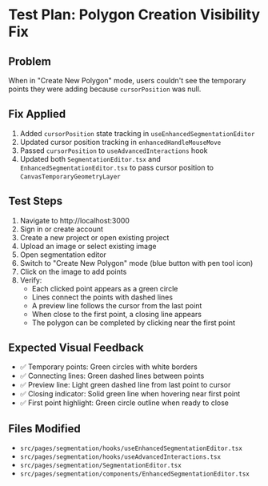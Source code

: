 # Test Plan: Polygon Creation Visibility Fix

## Problem

When in "Create New Polygon" mode, users couldn't see the temporary points they were adding because `cursorPosition` was null.

## Fix Applied

1. Added `cursorPosition` state tracking in `useEnhancedSegmentationEditor`
2. Updated cursor position tracking in `enhancedHandleMouseMove`
3. Passed `cursorPosition` to `useAdvancedInteractions` hook
4. Updated both `SegmentationEditor.tsx` and `EnhancedSegmentationEditor.tsx` to pass cursor position to `CanvasTemporaryGeometryLayer`

## Test Steps

1. Navigate to http://localhost:3000
2. Sign in or create account
3. Create a new project or open existing project
4. Upload an image or select existing image
5. Open segmentation editor
6. Switch to "Create New Polygon" mode (blue button with pen tool icon)
7. Click on the image to add points
8. Verify:
   - Each clicked point appears as a green circle
   - Lines connect the points with dashed lines
   - A preview line follows the cursor from the last point
   - When close to the first point, a closing line appears
   - The polygon can be completed by clicking near the first point

## Expected Visual Feedback

- ✅ Temporary points: Green circles with white borders
- ✅ Connecting lines: Green dashed lines between points
- ✅ Preview line: Light green dashed line from last point to cursor
- ✅ Closing indicator: Solid green line when hovering near first point
- ✅ First point highlight: Green circle outline when ready to close

## Files Modified

- `src/pages/segmentation/hooks/useEnhancedSegmentationEditor.tsx`
- `src/pages/segmentation/hooks/useAdvancedInteractions.tsx`
- `src/pages/segmentation/SegmentationEditor.tsx`
- `src/pages/segmentation/components/EnhancedSegmentationEditor.tsx`

